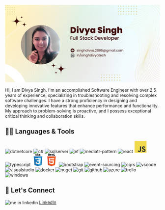 [![Banner](https://github.com/singhdivya-2895/singhdivya-2895/blob/main/divya_singh_github.png)](https://www.linkedin.com/in/singhdivyatech/)

Hi, I am Divya Singh. I'm an accomplished Software Engineer with over 2.5 years of experience, specializing in troubleshooting and resolving complex software challenges. I have a strong proficiency in designing and developing innovative features that enhance performance and functionality. My approach to problem-solving is proactive, and I possess exceptional critical thinking and collaboration skills.

## 💅🏻 Languages & Tools

<p>
<img src="https://cdn.jsdelivr.net/gh/devicons/devicon/icons/dotnetcore/dotnetcore-original.svg" alt="dotnetcore" title="ASP.NET Core" width="40" height="40"/>
<img src="https://cdn.jsdelivr.net/gh/devicons/devicon/icons/csharp/csharp-original.svg" alt="c#" title="C#" width="40" height="40"/>
<img src="https://cdn.jsdelivr.net/gh/devicons/devicon/icons/microsoftsqlserver/microsoftsqlserver-plain-wordmark.svg" alt="sqlserver" title="Microsoft SQL Server" width="40" height="40"/>
<img src="https://vistadb.com/assets/images/icon-ms.svg" alt="ef" title="Entity Framework" width="40" height="40"/>
<img src="https://miro.medium.com/v2/resize:fit:413/1*Q4Jal0sXvJbvXJ1-qu9PCw.png" alt="mediatr-pattern" title="Mediatr Pattern" width="40" height="40"/>
<img src="https://cdn.jsdelivr.net/gh/devicons/devicon/icons/react/react-original.svg" alt="react" title="React Js" width="40" height="40"/>
<img src="https://raw.githubusercontent.com/devicons/devicon/master/icons/javascript/javascript-original.svg" alt="javascript" title="JavaScript" width="40" height="40"/>
<img src="https://cdn.jsdelivr.net/gh/devicons/devicon/icons/typescript/typescript-plain.svg" alt="typescript" title="TypeScript" width="40" height="40"/>
<img src="https://raw.githubusercontent.com/devicons/devicon/master/icons/css3/css3-original-wordmark.svg" alt="css3" title="CSS" width="40" height="40"/>   
<img src="https://raw.githubusercontent.com/devicons/devicon/master/icons/html5/html5-original-wordmark.svg" alt="html5" title="HTML" width="40" height="40"/>   
<img src="https://cdn.jsdelivr.net/gh/devicons/devicon/icons/bootstrap/bootstrap-original.svg" alt="bootstrap" title="Bootstrap" width="40" height="40"/> 
<img src="https://avatars.githubusercontent.com/u/1628864?s=200&v=4" alt="event-sourcing" title="Event Sourcing" width="40" height="40"/>  
<img src="https://api.nuget.org/v3-flatcontainer/olbrasoft.data.cqrs/1.7.2/icon" alt="cqrs" title="CQRS" width="40" height="40"/>
<img src="https://cdn.jsdelivr.net/gh/devicons/devicon/icons/vscode/vscode-original.svg" alt="vscode" title="Visual Studio Code" width="40" height="40"/>
<img src="https://cdn.jsdelivr.net/gh/devicons/devicon/icons/visualstudio/visualstudio-plain.svg" alt="visualstudio" title="Visual Studio" width="40" height="40"/>
<img src="https://cdn.jsdelivr.net/gh/devicons/devicon/icons/docker/docker-original.svg" alt="docker" title="Docker" width="40" height="40"/>
<img src="https://cdn.jsdelivr.net/gh/devicons/devicon/icons/nuget/nuget-original.svg" alt="nuget" title="Nuget" width="40" height="40"/>
<img src="https://cdn.jsdelivr.net/gh/devicons/devicon/icons/git/git-original.svg" alt="git" title="Git" width="40" height="40"/>
<img src="https://cdn.jsdelivr.net/gh/devicons/devicon/icons/github/github-original.svg" alt="github" title="Github" width="40" height="40"/>
<img src="https://cdn.jsdelivr.net/gh/devicons/devicon/icons/azure/azure-original.svg" alt="azure" title="Microsoft Azure" width="40" height="40"/>
<img src="https://cdn.jsdelivr.net/gh/devicons/devicon/icons/trello/trello-plain.svg" alt="trello" title="Trello - Task Manager" width="40" height="40"/>
<img src="https://cdn.jsdelivr.net/gh/devicons/devicon/icons/windows8/windows8-original.svg" alt="windows" title="Windows" width="40" height="40"/>
</p>

## 📱 Let's Connect

<img align="center" src="https://cdn.jsdelivr.net/gh/devicons/devicon/icons/linkedin/linkedin-original.svg" alt="me in linkedin" height="auto" width="20"/> [LinkedIn](https://www.linkedin.com/in/singhdivyatech/) <br/><br/>
<!--
**singhdivya-2895/singhdivya-2895** is a ✨ _special_ ✨ repository because its `README.md` (this file) appears on your GitHub profile.

Here are some ideas to get you started:

- 🔭 I’m currently working on ...
- 🌱 I’m currently learning ...
- 👯 I’m looking to collaborate on ...
- 🤔 I’m looking for help with ...
- 💬 Ask me about ...
- 📫 How to reach me: ...
- 😄 Pronouns: ...
- ⚡ Fun fact: ...
-->
